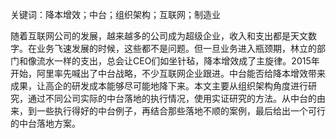 
关键词：降本增效；中台；组织架构；互联网；制造业

随着互联网公司的发展，越来越多的公司成为超级企业，收入和支出都是天文数字。在业务飞速发展的时候，这些都不是问题。但一旦业务进入瓶颈期，林立的部门和像流水一样的支出，总会让CEO们如坐针毡，降本增效成了主旋律。2015年开始，阿里率先喊出了中台战略，不少互联网企业跟进。中台能否给降本增效带来成果，让高企的研发成本能够尽可能地降下来。本文主要从组织架构角度进行研究，通过不同公司实际的中台落地的执行情况，使用实证研究的方法。从中台的由来，到一些执行得好的中台例子，再结合那些落地不顺的案例，最后给出一个可行的中台落地方案。